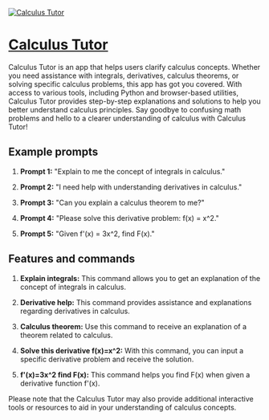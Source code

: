[![Calculus Tutor](https://files.oaiusercontent.com/file-m7pRHVh4eVICVNarqLqxg4G4?se=2123-10-17T02%3A16%3A19Z&sp=r&sv=2021-08-06&sr=b&rscc=max-age%3D31536000%2C%20immutable&rscd=attachment%3B%20filename%3DDALL%25C2%25B7E%2520Owl%2520Icon%2520%25281%2529..png&sig=smNFL9bXHkSoLSVs%2B1CADWznlKqbvhwK8TB2g2DzpIk%3D)](https://chat.openai.com/g/g-NDdEOmOZ5-calculus-tutor)

# [Calculus Tutor](https://chat.openai.com/g/g-NDdEOmOZ5-calculus-tutor)

Calculus Tutor is an app that helps users clarify calculus concepts. Whether you need assistance with integrals, derivatives, calculus theorems, or solving specific calculus problems, this app has got you covered. With access to various tools, including Python and browser-based utilities, Calculus Tutor provides step-by-step explanations and solutions to help you better understand calculus principles. Say goodbye to confusing math problems and hello to a clearer understanding of calculus with Calculus Tutor!

## Example prompts

1. **Prompt 1:** "Explain to me the concept of integrals in calculus."

2. **Prompt 2:** "I need help with understanding derivatives in calculus."

3. **Prompt 3:** "Can you explain a calculus theorem to me?"

4. **Prompt 4:** "Please solve this derivative problem: f(x) = x^2."

5. **Prompt 5:** "Given f'(x) = 3x^2, find F(x)."

## Features and commands

1. **Explain integrals:** This command allows you to get an explanation of the concept of integrals in calculus.

2. **Derivative help:** This command provides assistance and explanations regarding derivatives in calculus.

3. **Calculus theorem:** Use this command to receive an explanation of a theorem related to calculus.

4. **Solve this derivative f(x)=x^2:** With this command, you can input a specific derivative problem and receive the solution.

5. **f'(x)=3x^2 find F(x):** This command helps you find F(x) when given a derivative function f'(x).

Please note that the Calculus Tutor may also provide additional interactive tools or resources to aid in your understanding of calculus concepts.